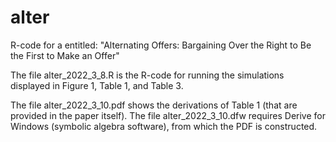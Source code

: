 # alter
R-code for a entitled: "Alternating Offers: Bargaining Over the Right to Be the First to Make an Offer" 

The file alter_2022_3_8.R is the R-code for running the simulations displayed in Figure 1, Table 1, and Table 3.

The file alter_2022_3_10.pdf shows the derivations of Table 1 (that are provided in the paper itself).
The file alter_2022_3_10.dfw requires Derive for Windows (symbolic algebra software), from which the PDF is constructed. 

